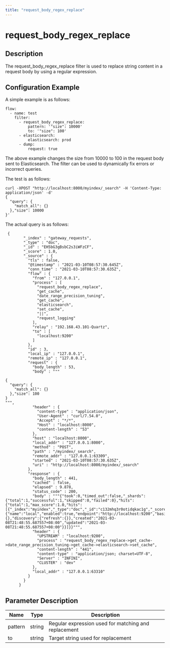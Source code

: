 ```yaml
---
title: "request_body_regex_replace"
---
```


# request_body_regex_replace

## Description

The request_body_regex_replace filter is used to replace string content in a request body by using a regular expression.

## Configuration Example

A simple example is as follows:

```
flow:
  - name: test
    filter:
      - request_body_regex_replace:
          pattern: '"size": 10000'
          to: '"size": 100'
      - elasticsearch:
          elasticsearch: prod
      - dump:
          request: true
```

The above example changes the size from 10000 to 100 in the request body sent to Elasticsearch. The filter can be used to dynamically fix errors or incorrect queries.

The test is as follows:

```
curl -XPOST "http://localhost:8000/myindex/_search" -H 'Content-Type: application/json' -d'
{
  "query": {
    "match_all": {}
  },"size": 10000
}'
```

The actual query is as follows:

```
 {
        "_index" : "gateway_requests",
        "_type" : "doc",
        "_id" : "EH5bG3gBsbC2s3iWFzCF",
        "_score" : 1.0,
        "_source" : {
          "tls" : false,
          "@timestamp" : "2021-03-10T08:57:30.645Z",
          "conn_time" : "2021-03-10T08:57:30.635Z",
          "flow" : {
            "from" : "127.0.0.1",
            "process" : [
              "request_body_regex_replace",
              "get_cache",
              "date_range_precision_tuning",
              "get_cache",
              "elasticsearch",
              "set_cache",
              "||",
              "request_logging"
            ],
            "relay" : "192.168.43.101-Quartz",
            "to" : [
              "localhost:9200"
            ]
          },
          "id" : 3,
          "local_ip" : "127.0.0.1",
          "remote_ip" : "127.0.0.1",
          "request" : {
            "body_length" : 53,
            "body" : """

{
  "query": {
    "match_all": {}
  },"size": 100
}
""",
            "header" : {
              "content-type" : "application/json",
              "User-Agent" : "curl/7.54.0",
              "Accept" : "*/*",
              "Host" : "localhost:8000",
              "content-length" : "53"
            },
            "host" : "localhost:8000",
            "local_addr" : "127.0.0.1:8000",
            "method" : "POST",
            "path" : "/myindex/_search",
            "remote_addr" : "127.0.0.1:63309",
            "started" : "2021-03-10T08:57:30.635Z",
            "uri" : "http://localhost:8000/myindex/_search"
          },
          "response" : {
            "body_length" : 441,
            "cached" : false,
            "elapsed" : 9.878,
            "status_code" : 200,
            "body" : """{"took":0,"timed_out":false,"_shards":{"total":1,"successful":1,"skipped":0,"failed":0},"hits":{"total":1,"max_score":1.0,"hits":[{"_index":"myindex","_type":"doc","_id":"c132mhq3r0otidqkac1g","_score":1.0,"_source":{"name":"local","enabled":true,"endpoint":"http://localhost:9200","basic_auth":{},"discovery":{"refresh":{}},"created":"2021-03-08T21:48:55.687557+08:00","updated":"2021-03-08T21:48:55.687557+08:00"}}]}}""",
            "header" : {
              "UPSTREAM" : "localhost:9200",
              "process" : "request_body_regex_replace->get_cache->date_range_precision_tuning->get_cache->elasticsearch->set_cache",
              "content-length" : "441",
              "content-type" : "application/json; charset=UTF-8",
              "Server" : "INFINI",
              "CLUSTER" : "dev"
            },
            "local_addr" : "127.0.0.1:63310"
          }
        }
      }
```

## Parameter Description

| Name    | Type   | Description                                          |
| ------- | ------ | ---------------------------------------------------- |
| pattern | string | Regular expression used for matching and replacement |
| to      | string | Target string used for replacement                   |
